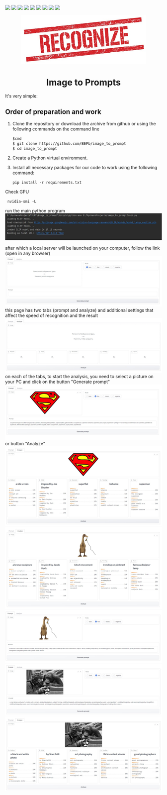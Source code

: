 <p>
  <img  src="https://img.shields.io/github/stars/BEPb/image_to_prompt" />
  <img src="https://img.shields.io/github/contributors/BEPb/image_to_prompt" />
  <img src="https://img.shields.io/github/last-commit/BEPb/image_to_prompt" />
  <img src="https://visitor-badge.laobi.icu/badge?page_id=BEPb.image_to_prompt" />
  <img src="https://img.shields.io/github/languages/count/BEPb/image_to_prompt" />
  <img src="https://img.shields.io/github/languages/top/BEPb/image_to_prompt" />
  <img src="https://img.shields.io/badge/license-MIT-blue.svg?color=f64152" />
  <img  src="https://img.shields.io/github/issues/BEPb/image_to_prompt" />
  <img  src="https://img.shields.io/github/issues-pr/BEPb/image_to_prompt" />
</p>
<div align="center">

<img src="./art/rec.jpg" alt="Bot logo" width="400" height="156.5">

# Image to Prompts

</div>


It's very simple: 
## Order of preparation and work

1. Clone the repository or download the archive from github or using the following commands on the command line
    ```command line
    $cmd
    $ git clone https://github.com/BEPb/image_to_prompt
    $ cd image_to_prompt
    ```

2. Create a Python virtual environment.
3. Install all necessary packages for our code to work using the following command:

     ```
     pip install -r requirements.txt
     ```

Check GPU
```commandline
 nvidia-smi -L
```

run the main python program
<img src="./art/00.jpg" alt="scrin" >

after which a local server will be launched on your computer, follow the link (open in any browser)
<img src="./art/01.jpg" alt="scrin" >
this page has two tabs (prompt and analyze) and additional settings that affect the speed of recognition and the result
<img src="./art/02.jpg" alt="scrin" >
on each of the tabs, to start the analysis, you need to select a picture on your PC and click on the button 
"Generate prompt"
<img src="./art/03.jpg" alt="scrin" >
or button "Analyze"
<img src="./art/04.jpg" alt="scrin" >
<img src="./art/05.jpg" alt="scrin" >
<img src="./art/06.jpg" alt="scrin" >
<img src="./art/07.jpg" alt="scrin" >
<img src="./art/08.jpg" alt="scrin" >


